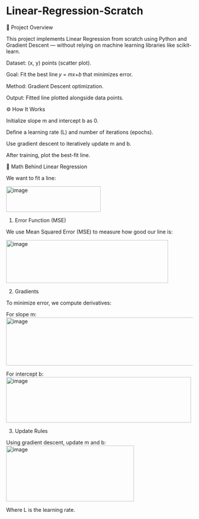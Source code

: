 # Linear-Regression-Scratch

📌 Project Overview

This project implements Linear Regression from scratch using Python and Gradient Descent — without relying on machine learning libraries like scikit-learn.

Dataset: (x, y) points (scatter plot).

Goal: Fit the best line 
𝑦 = 𝑚𝑥+𝑏
that minimizes error.

Method: Gradient Descent optimization.

Output: Fitted line plotted alongside data points.

⚙️ How It Works

Initialize slope m and intercept b as 0.

Define a learning rate (L) and number of iterations (epochs).

Use gradient descent to iteratively update m and b.

After training, plot the best-fit line.


🧮 Math Behind Linear Regression

We want to fit a line:

<img width="255" height="69" alt="image" src="https://github.com/user-attachments/assets/394621b0-9769-4d1e-ae01-ff903cde4d2d" />

1. Error Function (MSE)

We use Mean Squared Error (MSE) to measure how good our line is:

<img width="437" height="116" alt="image" src="https://github.com/user-attachments/assets/640a4d6b-0d2f-4409-ae8a-6668bd5ddb05" />

2. Gradients

To minimize error, we compute derivatives:

For slope m:
<img width="548" height="130" alt="image" src="https://github.com/user-attachments/assets/a89556e7-f9c3-4b9e-9a4f-4e99e9fcc4d5" />

For intercept b:
<img width="499" height="123" alt="image" src="https://github.com/user-attachments/assets/c59e6eee-9b5c-4b07-9a4f-b1e6a316eaef" />

3. Update Rules

Using gradient descent, update m and b:
<img width="345" height="151" alt="image" src="https://github.com/user-attachments/assets/5ebcb7b0-a05a-4f96-a4b8-1872928bb69e" />

Where L is the learning rate.





